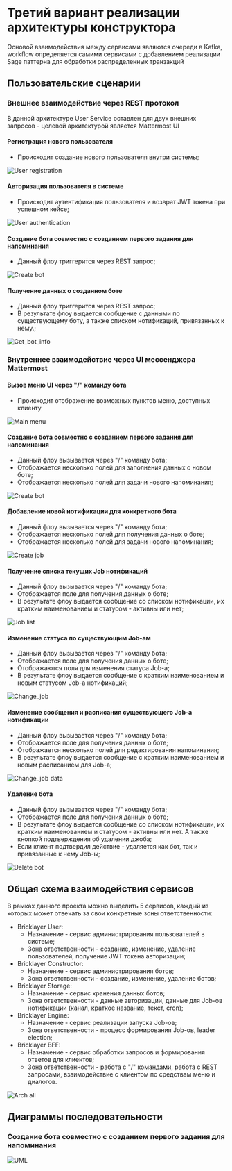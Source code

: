 # Третий вариант реализации архитектуры конструктора

Основой взаимодействия между сервисами являются очереди в Kafka, workflow определяется самими сервисами с добавлением реализации Sage паттерна для обработки распределенных транзакций

## Пользовательские сценарии

### Внешнее взаимодействие через REST протокол

В данной архитектуре User Service оставлен для двух внешних запросов - целевой архитектурой является Mattermost UI

#### Регистрация нового пользователя

* Происходит создание нового пользователя внутри системы;

![User registration](./img/reg_user.png)

#### Авторизация пользователя в системе

* Происходит аутентификация пользователя и возврат JWT токена при успешном кейсе;

![User authentication](./img/user_auth.png)

#### Создание бота совместно с созданием первого задания для напоминания

* Данный флоу триггерится через REST запрос;

![Create bot](./img/create_rest.png)

#### Получение данных о созданном боте

* Данный флоу триггерится через REST запрос;
* В результате флоу выдается сообщение с данными по существующему боту, а также списком нотификаций, привязанных к нему.;

![Get_bot_info](./img/get_bot_info.png)

### Внутреннее взаимодействие через UI мессенджера Mattermost

#### Вызов меню UI через "/" команду бота

* Происходит отображение возможных пунктов меню, доступных клиенту

![Main menu](./img/main_menu.png)

#### Создание бота совместно с созданием первого задания для напоминания

* Данный флоу вызывается через "/" команду бота;
* Отображается несколько полей для заполнения данных о новом боте;
* Отображается несколько полей для задачи нового напоминания;

![Create bot](./img/create_bot.png)

#### Добавление новой нотификации для конкретного бота

* Данный флоу вызывается через "/" команду бота;
* Отображается несколько полей для получения данных о боте;
* Отображается несколько полей для задачи нового напоминания;

![Create job](./img/create_job.png)

#### Получение списка текущих Job нотификаций

* Данный флоу вызывается через "/" команду бота;
* Отображается поле для получения данных о боте;
* В результате флоу выдается сообщение со списком нотификации, их кратким наименованием и статусом - активны или нет;

![Job list](./img/job_list.png)

#### Изменение статуса по существующим Job-ам

* Данный флоу вызывается через "/" команду бота;
* Отображается поле для получения данных о боте;
* Отображаются поля для изменения статуса Job-а;
* В результате флоу выдается сообщение с кратким наименованием и новым статусом Job-а нотификаций;

![Change_job](./img/change_job.png)

#### Изменение сообщения и расписания существующего Job-а нотификации

* Данный флоу вызывается через "/" команду бота;
* Отображается поле для получения данных о боте;
* Отображается несколько полей для редактирования напоминания;
* В результате флоу выдается сообщение с кратким наименованием и новым расписанием для Job-а;

![Change_job data](./img/change_job_data.png)

#### Удаление бота

* Данный флоу вызывается через "/" команду бота;
* Отображается поле для получения данных о боте;
* В результате флоу выдается сообщение со списком нотификации, их кратким наименованием и статусом - активны или нет. А также кнопкой подтверждения об удалении джоба;
* Если клиент подтвердил действие - удаляется как бот, так и привязанные к нему Job-ы;

![Delete bot](./img/delete_bot.png)

## Общая схема взаимодействия сервисов

В рамках данного проекта можно выделить 5 сервисов, каждый из которых может отвечать за свои конкретные зоны ответственности:

* Bricklayer User:
  * Назначение - сервис администрирования пользователей в системе;
  * Зона ответственности - создание, изменение, удаление пользователей, получение JWT токена авторизации;
* Bricklayer Constructor:
  * Назначение - сервис администрирования ботов;
  * Зона ответственности - создание, изменение, удаление ботов;
* Bricklayer Storage:
  * Назначение - сервис хранения данных ботов;
  * Зона ответственности - данные авторизации, данные для Job-ов нотификации (канал, краткое название, текст, cron);
* Bricklayer Engine:
  * Назначение - сервис реализации запуска Job-ов;
  * Зона ответственности - процесс формирования Job-ов, leader election;
* Bricklayer BFF:
  * Назначение - сервис обработки запросов и формирования ответов для клиентов;
  * Зона ответственности - работа с "/" командами, работа с REST запросами, взаимодействие с клиентом по средствам меню и диалогов.

![Arch all](./img/queue_arch.png)

## Диаграммы последовательности

### Создание бота совместно с созданием первого задания для напоминания

![UML](./img/create_bot_uml.png)